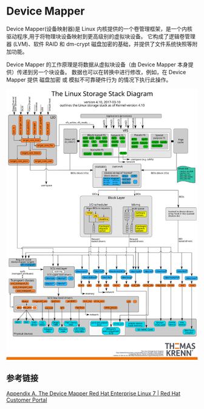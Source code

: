 # Device Mapper

Device Mapper(设备映射器)是 Linux 内核提供的一个卷管理框架，是一个内核驱动程序,用于将物理块设备映射到更高级别的虚拟块设备。 它构成了逻辑卷管理器 (LVM)、软件 RAID 和 dm-crypt 磁盘加密的基础，并提供了文件系统快照等附加功能。

Device Mapper 的工作原理是将数据从虚拟块设备（由 Device Mapper 本身提供）传递到另一个块设备。 数据也可以在转换中进行修改，例如，在 Device Mapper 提供 磁盘加密 或 模拟不可靠硬件行为 的情况下执行此操作。



![](images/The_Linux_Storage_Stack_Diagram.svg)



## 参考链接

[Appendix A. The Device Mapper Red Hat Enterprise Linux 7 | Red Hat Customer Portal](https://access.redhat.com/documentation/en-us/red_hat_enterprise_linux/7/html/logical_volume_manager_administration/device_mapper)



